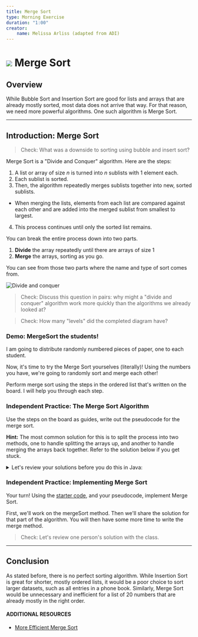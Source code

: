 ```yaml
---
title: Merge Sort
type: Morning Exercise
duration: "1:00"
creator:
    name: Melissa Arliss (adapted from ADI)
---
```


# ![](https://ga-dash.s3.amazonaws.com/production/assets/logo-9f88ae6c9c3871690e33280fcf557f33.png) Merge Sort

## Overview

While Bubble Sort and Insertion Sort are good for lists and arrays that are already mostly sorted, most data does not arrive that way. For that reason, we need more powerful algorithms. One such algorithm is Merge Sort.

----

## Introduction: Merge Sort

> Check: What was a downside to sorting using bubble and insert sort?

Merge Sort is a "Divide and Conquer" algorithm. Here are the steps:

1. A list or array of size _n_ is turned into _n_ sublists with 1 element each.
2. Each sublist is sorted.
3. Then, the algorithm repeatedly merges sublists together into new, sorted sublists.
  - When merging the lists, elements from each list are compared against each other and are added into the merged sublist from smallest to largest.
4. This process continues until only the sorted list remains.

You can break the entire process down into two parts.

1. **Divide** the array repeatedly until there are arrays of size 1
2. **Merge** the arrays, sorting as you go.

You can see from those two parts where the name and type of sort comes from.

![Divide and conquer](https://upload.wikimedia.org/wikipedia/commons/thumb/e/e6/Merge_sort_algorithm_diagram.svg/1064px-Merge_sort_algorithm_diagram.svg.png)

> Check: Discuss this question in pairs: why might a "divide and conquer" algorithm work more quickly than the algorithms we already looked at?

> Check: How many "levels" did the completed diagram have?  

### Demo: MergeSort the students!

I am going to distribute randomly numbered pieces of paper, one to each student.  

Now, it's time to try the Merge Sort yourselves (literally)! Using the numbers you have, we're going to randomly sort and merge each other!

Perform merge sort using the steps in the ordered list that's written on the board. I will help you through each step.

### Independent Practice: The Merge Sort Algorithm

Use the steps on the board as guides, write out the pseudocode for the merge sort.

**Hint:** The most common solution for this is to split the process into two methods, one to handle splitting the arrays up, and another to handle merging the arrays back together. Refer to the solution below if you get stuck.

<details>
	<summary>Let's review your solutions before you do this in Java:</summary>

```
func mergeSort( var a as array )
     if ( n == 1 ) return a

     var l1 as array = a[0] ... a[n/2]
     var l2 as array = a[n/2+1] ... a[n]

     l1 = mergesort( l1 )
     l2 = mergesort( l2 )

     return merge( l1, l2 )
end func

func merge( var a as array, var b as array )
     var c as array

     while ( a and b have elements )
          if ( a[0] > b[0] )
               add b[0] to the end of c
               remove b[0] from b
          else
               add a[0] to the end of c
               remove a[0] from a
     while ( a has elements )
          add a[0] to the end of c
          remove a[0] from a
     while ( b has elements )
          add b[0] to the end of c
          remove b[0] from b
     return c
end func
```
</details>

### Independent Practice: Implementing Merge Sort

Your turn! Using the [starter code](./merge-sort-starter-code/MergeSort.java), and your pseudocode, implement Merge Sort.

First, we'll work on the mergeSort method. Then we'll share the solution for that part of the algorithm. You will then have some more time to write the merge method.

> Check: Let's review one person's solution with the class.

-----

## Conclusion

As stated before, there is no perfect sorting algorithm. While Insertion Sort is great for shorter, mostly ordered lists, it would be a poor choice to sort larger datasets, such as all entries in a phone book. Similarly, Merge Sort would be unnecessary and inefficient for a list of 20 numbers that are already mostly in the right order.

#### ADDITIONAL RESOURCES

- [More Efficient Merge Sort](http://www.java2novice.com/java-sorting-algorithms/merge-sort/)
